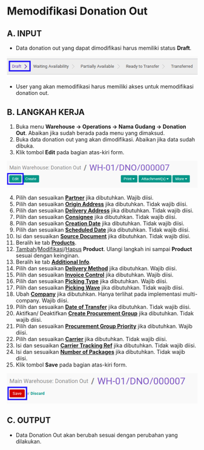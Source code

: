 # Memodifikasi Donation Out

## A. INPUT

* Data donation out yang dapat dimodifikasi harus memiliki status **Draft**.

![](../../img/donation-out/status-input-draft.png)

* User yang akan memodifikasi harus memiliki akses untuk memodifikasi donation out.


## B. LANGKAH KERJA

1. Buka menu **Warehouse -> Operations -> Nama Gudang -> Donation Out**. Abaikan jika sudah berada pada menu yang dimaksud.
2. Buka data donation out yang akan dimodifikasi. Abaikan jika data sudah dibuka.
3. Klik tombol **Edit** pada bagian atas-kiri form.

![](../../img/donation-out/tombol-edit.png)

4. Pilih dan sesuaikan **[Partner](./penjelasan.md#field-partner)** jika dibutuhkan. Wajib diisi.
5. Pilih dan sesuaikan **[Origin Address](./penjelasan.md#field-origin-address)** jika dibutuhkan. Tidak wajib diisi.
6. Pilih dan sesuaikan **[Delivery Address](./penjelasan.md#field-delivery-address)** jika dibutuhkan. Tidak wajib diisi.
7. Pilih dan sesuaikan **[Consignee](./penjelasan.md#field-consignee)** jika dibutuhkan. Tidak wajib diisi.
8. Pilih dan sesuaikan **[Creation Date](./penjelasan.md#field-creation-date)** jika dibutuhkan. Tidak wajib diisi.
9. Pilih dan sesuaikan **[Scheduled Date](./penjelasan.md#field-scheduled-date)** jika dibutuhkan. Tidak wajib diisi.
10. Isi dan sesuaikan **[Source Document](./penjelasan.md#field-source-document)** jika dibutuhkan. Tidak wajib diisi.
11. Beralih ke tab **[Products](./penjelasan.md#tab-products)**.
12. <a name="langkah-12">[Tambah](./produk-tambah.md)/[Modifikasi](./produk-modifikasi.md)/[Hapus](./produk-hapus.md)</a>  **Product**. Ulangi langkah ini sampai **Product** sesuai dengan keinginan.
13. Beralih ke tab **[Additional Info](./penjelasan.md#tab-additional-info)**.
14. Pilih dan sesuaikan **[Delivery Method](./penjelasan.md#field-delivery-method)** jika dibutuhkan. Wajib diisi.
15. Pilih dan sesuaikan **[Invoice Control](./penjelasan.md#field-invoice-control)** jika dibutuhkan. Wajib diisi.
16. Pilih dan sesuaikan **[Picking Type](./penjelasan.md#field-picking-type)** jika dibutuhkan. Wajib diisi.
17. Pilih dan sesuaikan **[Picking Wave](./penjelasan.md#field-picking-wave)** jika dibutuhkan. Tidak wajib diisi.
18. Ubah **[Company](./penjelasan.md#field-company)** jika dibutuhkan. Hanya terlihat pada implementasi multi-company. Wajib diisi.
19. Pilih dan sesuaikan **[Date of Transfer](./penjelasan.md#field-date-of-transfer)** jika dibutuhkan. Tidak wajib diisi.
20. Aktifkan/ Deaktifkan **[Create Procurement Group](./penjelasan.md#field-create-procurement-group)** jika dibutuhkan. Tidak wajib diisi.
21. Pilih dan sesuaikan **[Procurement Group Priority](./penjelasan.md#field-procurement-group-priority)** jika dibutuhkan. Wajib diisi.
22. Pilih dan sesuaikan **[Carrier](./penjelasan.md#field-carrier)** jika dibutuhkan. Tidak wajib diisi.
23. Isi dan sesuaikan **[Carrier Tracking Ref](./penjelasan.md#field-carrier-tracking-ref)** jika dibutuhkan. Tidak wajib diisi.
24. Isi dan sesuaikan **[Number of Packages](./penjelasan.md#number-of-packages)** jika dibutuhkan. Tidak wajib diisi.
25. <a name="langkah-25">Klik</a> tombol **Save** pada bagian atas-kiri form.

![](../../img/donation-out/tombol-save-modifikasi.png)

## C. OUTPUT

* Data Donation Out akan berubah sesuai dengan perubahan yang dilakukan.
